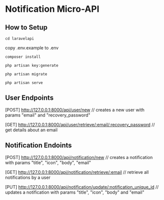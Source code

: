 # Notification Micro-API

## How to Setup

<code>cd laravelapi</code>

copy .env.example to .env

<code>composer install</code>

<code>php artisan key:generate</code>

<code>php artisan migrate</code>

<code>php artisan serve</code>

## User Endpoints

[POST] http://127.0.0.1:8000/api/user/new // creates a new user with params "email" and "recovery_password"

[GET] http://127.0.0.1:8000/api/user/retrieve/:email/:recovery_password // get details about an email

## Notification Endoints
[POST] http://127.0.0.1:8000/api/notification/new // creates a notification with params "title", "icon", "body", "email"

[GET] http://127.0.0.1:8000/api/notification/retrieve/:email // retrieve all notifications by a user

[PUT] http://127.0.0.1:8000/api/notification/update/:notification_unique_id // updates a notification with params "title", "icon", "body" and "email"
